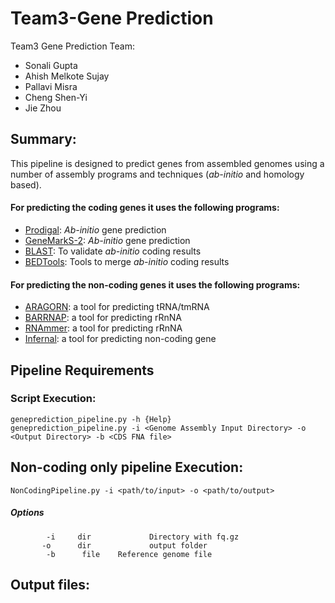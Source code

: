 # Team3-Gene Prediction
Team3 Gene Prediction Team:<br />
* Sonali Gupta <br/>
* Ahish Melkote Sujay <br/>
* Pallavi Misra <br/>
* Cheng Shen-Yi <br/>
* Jie Zhou <br/>

## Summary:

This pipeline is designed to predict genes from assembled genomes using a number of assembly programs and techniques (*ab-initio* and homology based).

#### For predicting the coding genes it uses the following programs:
* [Prodigal](https://github.com/hyattpd/Prodigal): *Ab-initio* gene prediction  
* [GeneMarkS-2](http://exon.gatech.edu/GeneMark/license_download.cgi): *Ab-initio* gene prediction
* [BLAST](https://blast.ncbi.nlm.nih.gov/Blast.cgi?PAGE_TYPE=BlastDocs&DOC_TYPE=Download): To validate *ab-initio* coding results
* [BEDTools](https://bedtools.readthedocs.io/en/latest/content/installation.html): Tools to merge *ab-initio* coding results

#### For predicting the non-coding genes it uses the following programs:
* [ARAGORN](http://130.235.244.92/ARAGORN/Downloads/): a tool for predicting tRNA/tmRNA
* [BARRNAP](https://github.com/tseemann/barrnap): a tool for predicting rRnNA
* [RNAmmer](https://services.healthtech.dtu.dk/cgi-bin/sw_request): a tool for predicting rRnNA
* [Infernal](http://eddylab.org/infernal/): a tool for predicting non-coding gene

## Pipeline Requirements

### Script Execution: ###
`geneprediction_pipeline.py -h {Help}`<br />
`geneprediction_pipeline.py -i <Genome Assembly Input Directory> -o <Output Directory> -b <CDS FNA file>` <br />

## Non-coding only pipeline Execution:
`NonCodingPipeline.py -i <path/to/input> -o <path/to/output>`<br />

##### Options
`        -i     dir             Directory with fq.gz` <br />
`        -o      dir             output folder `<br />
`        -b      file    Reference genome file`


## Output files:
